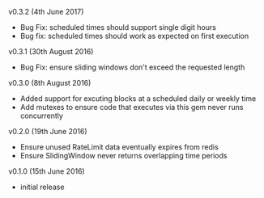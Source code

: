 v0.3.2 (4th June 2017)
* Bug Fix: scheduled times should support single digit hours
* Bug fix: scheduled times should work as expected on first execution

v0.3.1 (30th August 2016)
* Bug Fix: ensure sliding windows don't exceed the requested length

v0.3.0 (8th August 2016)
* Added support for excuting blocks at a scheduled daily or weekly time
* Add mutexes to ensure code that executes via this gem never runs concurrently

v0.2.0 (19th June 2016)
* Ensure unused RateLimit data eventually expires from redis
* Ensure SlidingWindow never returns overlapping time periods

v0.1.0 (15th June 2016)
* initial release

